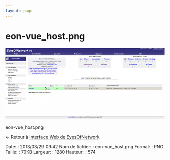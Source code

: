 ```yaml
---
layout: page
---
```


eon-vue\_host.png
=================

[![eon-vue\_host.png](../assets/media/eon-vue_host.png@cache=&w=900&h=403 "eon-vue_host.png")](../assets/media/eon-vue_host.png@cache= "Afficher le fichier original")

eon-vue\_host.png

← Retour à [Interface Web de
EyesOfNetwork](../eyesofnetwork/eyesofnetwork-interface.html "eyesofnetwork:eyesofnetwork-interface")

Date:
:   2013/03/29 09:42
Nom de fichier:
:   eon-vue\_host.png
Format:
:   PNG
Taille:
:   70KB
Largeur:
:   1280
Hauteur:
:   574

